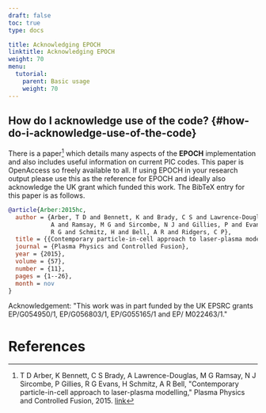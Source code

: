 ```yaml
---
draft: false
toc: true
type: docs

title: Acknowledging EPOCH
linktitle: Acknowledging EPOCH
weight: 70
menu:
  tutorial:
    parent: Basic usage
    weight: 70
---
```


## How do I acknowledge use of the code? {#how-do-i-acknowledge-use-of-the-code}

There is a paper[^1] which details many aspects of the **EPOCH**
implementation and also includes useful information on current PIC
codes. This paper is OpenAccess so freely available to all. If using
EPOCH in your research output please use this as the reference for EPOCH
and ideally also acknowledge the UK grant which funded this work. The
BibTeX entry for this paper is as follows.

```bibtex
@article{Arber:2015hc,
  author = {Arber, T D and Bennett, K and Brady, C S and Lawrence-Douglas,
            A and Ramsay, M G and Sircombe, N J and Gillies, P and Evans,
            R G and Schmitz, H and Bell, A R and Ridgers, C P},
  title = {{Contemporary particle-in-cell approach to laser-plasma modelling}},
  journal = {Plasma Physics and Controlled Fusion},
  year = {2015},
  volume = {57},
  number = {11},
  pages = {1--26},
  month = nov
}
```

Acknowledgement: "This work was in part funded by the UK EPSRC grants
EP/G054950/1, EP/G056803/1, EP/G055165/1 and EP/ M022463/1."

# References

[^1]: T D Arber, K Bennett, C S Brady, A Lawrence-Douglas, M G Ramsay, N
    J Sircombe, P Gillies, R G Evans, H Schmitz, A R Bell,
    "Contemporary particle-in-cell approach to laser-plasma
    modelling," Plasma Physics and Controlled Fusion, 2015.
    [link](http://iopscience.iop.org/article/10.1088/0741-3335/57/11/113001/pdf)
